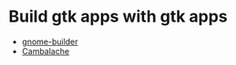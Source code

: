 # Build gtk apps with gtk apps

- [gnome-builder](https://gitlab.gnome.org/GNOME/gnome-builder)
- [Cambalache](https://gitlab.gnome.org/jpu/cambalache)
